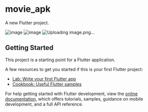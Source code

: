 # movie_apk

A new Flutter project.

![image](https://github.com/ShadyTarek10/Movie-Mobile-Application/assets/107149955/bce48773-2a85-4ce7-bac7-6af0bda275b1)
![image](https://github.com/ShadyTarek10/Movie-Mobile-Application/assets/107149955/ab8fe3b6-732c-40a2-a6f7-f99e2636f71c)
![Uploading image.png…]()


## Getting Started

This project is a starting point for a Flutter application.

A few resources to get you started if this is your first Flutter project:

- [Lab: Write your first Flutter app](https://docs.flutter.dev/get-started/codelab)
- [Cookbook: Useful Flutter samples](https://docs.flutter.dev/cookbook)

For help getting started with Flutter development, view the
[online documentation](https://docs.flutter.dev/), which offers tutorials,
samples, guidance on mobile development, and a full API reference.
